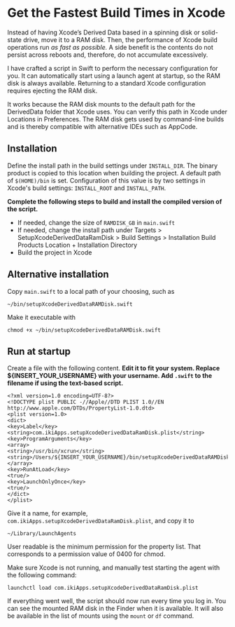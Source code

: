 # Get the Fastest Build Times in Xcode

Instead of having Xcode’s Derived Data based in a spinning disk or solid-state drive, move it to a RAM disk. Then, the performance of Xcode build operations run *as fast as possible.* A side benefit is the contents do not persist across reboots and, therefore, do not accumulate excessively.

I have crafted a script in Swift to perform the necessary configuration for you. It can automatically start using a launch agent at startup, so the RAM disk is always available. Returning to a standard Xcode configuration requires ejecting the RAM disk.

It works because the RAM disk mounts to the default path for the DerivedData folder that Xcode uses. You can verify this path in Xcode under Locations in Preferences. The RAM disk gets used by command-line builds and is thereby compatible with alternative IDEs such as AppCode.

## Installation

Define the install path in the build settings under `INSTALL_DIR`. The binary product is copied to this location when building the project. A default path of `$(HOME)/bin` is set. Configuration of this value is by two settings in Xcode's build settings: `INSTALL_ROOT` and `INSTALL_PATH`.

**Complete the following steps to build and install the compiled version of the script.**

* If needed, change the size of `RAMDISK_GB` in `main.swift`
* If needed, change the install path under Targets > SetupXcodeDerivedDataRamDisk > Build Settings > Installation Build Products Location + Installation Directory
* Build the project in Xcode

## Alternative installation

Copy `main.swift` to a local path of your choosing, such as

    ~/bin/setupXcodeDerivedDataRAMDisk.swift

Make it executable with

    chmod +x ~/bin/setupXcodeDerivedDataRAMDisk.swift

## Run at startup

Create a file with the following content. **Edit it to fit your system. Replace ${INSERT_YOUR_USERNAME} with your username. Add `.swift` to the filename if using the text-based script.**

    <?xml version=1.0 encoding=UTF-8?>
    <!DOCTYPE plist PUBLIC -//Apple//DTD PLIST 1.0//EN http://www.apple.com/DTDs/PropertyList-1.0.dtd>
    <plist version=1.0>
    <dict>
    <key>Label</key>
    <string>com.ikiApps.setupXcodeDerivedDataRamDisk.plist</string>
    <key>ProgramArguments</key>
    <array>
    <string>/usr/bin/xcrun</string>
    <string>/Users/${INSERT_YOUR_USERNAME}/bin/setupXcodeDerivedDataRAMDisk</string>
    </array>
    <key>RunAtLoad</key>
    <true/>
    <key>LaunchOnlyOnce</key>
    <true/>
    </dict>
    </plist>

Give it a name, for example, `com.ikiApps.setupXcodeDerivedDataRamDisk.plist`, and copy it to

    ~/Library/LaunchAgents

User readable is the minimum permission for the property list. That corresponds to a permission value of 0400 for chmod.

Make sure Xcode is not running, and manually test starting the agent with the following command:

    launchctl load com.ikiApps.setupXcodeDerivedDataRamDisk.plist

If everything went well, the script should now run every time you log in. You can see the mounted RAM disk in the Finder when it is available. It will also be available in the list of mounts using the `mount` or `df` command.
